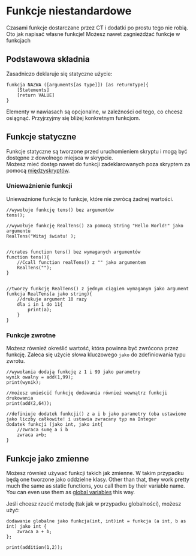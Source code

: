 # Funkcje niestandardowe

Czasami funkcje dostarczane przez CT i dodatki po prostu tego nie robią. Oto jak napisać własne funkcje! Możesz nawet zagnieżdżać funkcje w funkcjach

## Podstawowa składnia

Zasadniczo deklaruje się statyczne użycie:

```zenscript
funkcja NAZWA ([arguments[as type]]) [as returnType]{
    [Statements]
    [return VALUE]
}
```

Elementy w nawiasach są opcjonalne, w zależności od tego, co chcesz osiągnąć. Przyjrzyjmy się bliżej konkretnym funkcjom.

## Funkcje statyczne

Funkcje statyczne są tworzone przed uruchomieniem skryptu i mogą być dostępne z dowolnego miejsca w skrypcie.  
Możesz mieć dostęp nawet do funkcji zadeklarowanych poza skryptem za pomocą [międzyskryptów](/AdvancedFunctions/Cross-Script_Reference).

### Unieważnienie funkcji

Unieważnione funkcje to funkcje, które nie zwrócą żadnej wartości.

```zenscript
//wywołuje funkcję tens() bez argumentów
tens();

//wywołuje funkcję RealTens() za pomocą String "Hello World!" jako argumentu
RealTens("Witaj światu! );


//crates function tens() bez wymaganych argumentów
function tens(){
    //Ccall function realTens() z "" jako argumentem
    RealTens("");
}


//tworzy funkcję RealTens() z jednym ciągiem wymaganym jako argument
funkcja RealTens(a jako string){
    //drukuje argument 10 razy
    dla i in 1 do 11{
        print(a);
    }
}
```

### Funkcje zwrotne

Możesz również określić wartość, która powinna być zwrócona przez funkcję. Zaleca się użycie słowa kluczowego `jako` do zdefiniowania typu zwrotu.

```zenscript
//wywołania dodają funkcję z 1 i 99 jako parametry
wynik owalny = add(1,99);
print(wynik);

//możesz umieścić funkcję dodawania również wewnątrz funkcji drukowania
print(add(2,64));

//definiuje dodatek funkcji() z a i b jako parametry (oba ustawione jako liczby całkowite! i ustawia zwracany typ na Integer
dodatek funkcji (jako int, jako int{
    //zwraca sumę a i b
    zwraca a+b;
}
```

## Funkcje jako zmienne

Możesz również używać funkcji takich jak zmienne. W takim przypadku będą one tworzone jako oddzielne klasy. Other than that, they work pretty much the same as static functions, you call them by their variable name.  
You can even use them as [global variables](/AdvancedFunctions/Global_Static_Variables/) this way.

Jeśli chcesz rzucić metodę (tak jak w przypadku globalności), możesz użyć:

    dodawanie globalne jako funkcja(int, int)int = funkcja (a int, b as int) jako int {
        zwraca a + b;
    };
    
    print(addition(1,2));